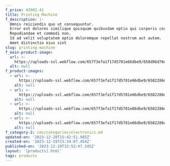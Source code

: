 ```yaml
---
f_price: 42002.41
title: Printing Machine
f_description: |-
  Omnis reiciendis quo ut consequuntur.
  Error est dolores similique quisquam quibusdam optio qui corporis corrupti.
  Repudiandae et commodi non.
  Id ad velit voluptatem optio doloremque repellat nostrum aut autem.
  Amet distinctio eius sint 
slug: printing-machine
f_main-product-image:
  url: >-
    https://uploads-ssl.webflow.com/657f3efa1f17d5781e66dbe9/658d96d76dd46835be0bf300_laser-printers.jpg
  alt: null
f_product-images:
  - url: >-
      https://uploads-ssl.webflow.com/657f3efa1f17d5781e66dbe9/6582286d07007738c195b901_image18.jpeg
    alt: null
  - url: >-
      https://uploads-ssl.webflow.com/657f3efa1f17d5781e66dbe9/6582286d07007738c195b904_image15.jpeg
    alt: null
  - url: >-
      https://uploads-ssl.webflow.com/657f3efa1f17d5781e66dbe9/6582286d07007738c195b932_image6.jpeg
    alt: null
  - url: >-
      https://uploads-ssl.webflow.com/657f3efa1f17d5781e66dbe9/6582286d07007738c195b936_image13.jpeg
    alt: null
f_category-2: cms/categories/electronics.md
updated-on: '2023-12-28T15:42:51.985Z'
created-on: '2023-12-19T23:34:07.454Z'
published-on: '2023-12-28T15:52:47.345Z'
layout: '[products].html'
tags: products
---
```



